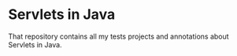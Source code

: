 # Servlets in Java

That repository contains all my tests projects and annotations about Servlets in Java.